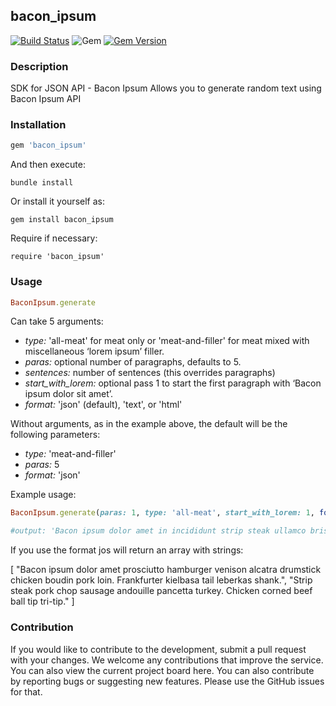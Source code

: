 ## bacon_ipsum
[![Build Status](https://github.com/leonovk/bacon_ipsum/actions/workflows/ruby.yml/badge.svg)](https://github.com/leonovk/bacon_ipsum/actions/workflows/ruby.yml) ![Gem](https://img.shields.io/gem/dt/bacon_ipsum) [![Gem Version](https://badge.fury.io/rb/bacon_ipsum.svg)](https://badge.fury.io/rb/bacon_ipsum)

### Description

SDK for JSON API - Bacon Ipsum
Allows you to generate random text using Bacon Ipsum API

### Installation

```ruby
gem 'bacon_ipsum'
```
And then execute:

```bundle install```

Or install it yourself as:

```gem install bacon_ipsum```

Require if necessary:

```require 'bacon_ipsum'```

### Usage

```ruby
BaconIpsum.generate
```
Can take 5 arguments:

- *type:* 'all-meat' for meat only or 'meat-and-filler' for meat mixed with miscellaneous ‘lorem ipsum’ filler.
- *paras:* optional number of paragraphs, defaults to 5.
- *sentences:* number of sentences (this overrides paragraphs)
- *start_with_lorem:* optional pass 1 to start the first paragraph with ‘Bacon ipsum dolor sit amet’.
- *format:* 'json' (default), 'text', or 'html'

Without arguments, as in the example above, the default will be the following parameters:

- *type:* 'meat-and-filler'
- *paras:* 5
- *format:* 'json'

Example usage:

```ruby
BaconIpsum.generate(paras: 1, type: 'all-meat', start_with_lorem: 1, format: 'text')
```


```ruby
#output: 'Bacon ipsum dolor amet in incididunt strip steak ullamco brisket minim nulla pariatur flank.'
```

If you use the format jos will return an array with strings:

[
"Bacon ipsum dolor amet prosciutto hamburger venison alcatra drumstick chicken boudin pork loin.  Frankfurter kielbasa tail leberkas shank.", "Strip steak pork chop sausage andouille pancetta turkey.  Chicken corned beef ball tip tri-tip."
]

### Contribution

If you would like to contribute to the development, submit a pull request with your changes. We welcome any contributions that improve the service. You can also view the current project board here.  You can also contribute by reporting bugs or suggesting new features. Please use the GitHub issues for that.

